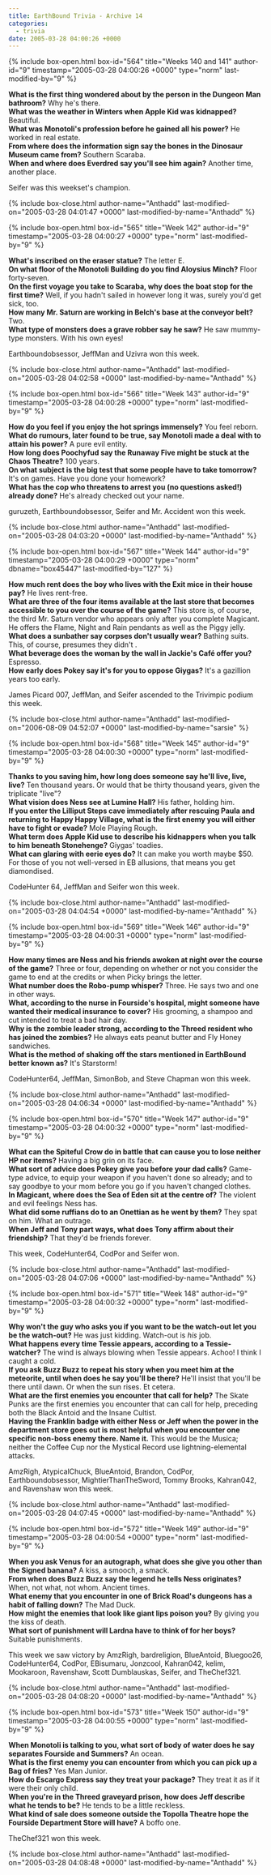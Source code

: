 ```yaml
---
title: EarthBound Trivia - Archive 14
categories:
  - trivia
date: 2005-03-28 04:00:26 +0000
---
```

{% include box-open.html box-id="564" title="Weeks 140 and 141" author-id="9" timestamp="2005-03-28 04:00:26 +0000" type="norm" last-modified-by="9" %}
<p>
    <b>What is the first thing wondered about by the person in the Dungeon Man bathroom?</b>  Why he's there.<br />
    <b>What was the weather in Winters when Apple Kid was kidnapped?</b>  Beautiful.<br />
    <b>What was Monotoli's profession before he gained all his power?</b>  He worked in real estate.<br />
    <b>From where does the information sign say the bones in the Dinosaur Museum came from?</b>  Southern Scaraba.<br />
    <b>When and where does Everdred say you'll see him again?</b>  Another time, another place. </p>

<p>Seifer was this weekset's champion.</p> 
{% include box-close.html author-name="Anthadd" last-modified-on="2005-03-28 04:01:47 +0000" last-modified-by-name="Anthadd" %}

{% include box-open.html box-id="565" title="Week 142" author-id="9" timestamp="2005-03-28 04:00:27 +0000" type="norm" last-modified-by="9" %}
<p>
    <b>What's inscribed on the eraser statue?</b>  The letter E.<br />
    <b>On what floor of the Monotoli Building do you find Aloysius Minch?</b>  Floor forty-seven.<br />
    <b>On the first voyage you take to Scaraba, why does the boat stop for the first time?</b>  Well, if you hadn't sailed in however long it was, surely you'd get sick, too.<br />
    <b>How many Mr. Saturn are working in Belch's base at the conveyor belt?</b>  Two.<br />
    <b>What type of monsters does a grave robber say he saw?</b>  He saw mummy-type monsters.  With his own eyes! </p>

<p>Earthboundobsessor, JeffMan and Uzivra won this week.</p> 
{% include box-close.html author-name="Anthadd" last-modified-on="2005-03-28 04:02:58 +0000" last-modified-by-name="Anthadd" %}

{% include box-open.html box-id="566" title="Week 143" author-id="9" timestamp="2005-03-28 04:00:28 +0000" type="norm" last-modified-by="9" %}
<p>    <b>How do you feel if you enjoy the hot springs immensely?</b>  You feel reborn.<br />
    <b>What do rumours, later found to be true, say Monotoli made a deal with to attain his power?</b>  A pure evil entity.<br />
    <b>How long does Poochyfud say the Runaway Five might be stuck at the Chaos Theatre?</b>  100 years.<br />
    <b>On what subject is the big test that some people have to take tomorrow?</b>  It's on games.  Have you done your homework?<br />
    <b>What has the cop who threatens to arrest you (no questions asked!) already done?</b>  He's already checked out your name. </p>

<p>guruzeth, Earthboundobsessor, Seifer and Mr. Accident won this week.</p> 
{% include box-close.html author-name="Anthadd" last-modified-on="2005-03-28 04:03:20 +0000" last-modified-by-name="Anthadd" %}

{% include box-open.html box-id="567" title="Week 144" author-id="9" timestamp="2005-03-28 04:00:29 +0000" type="norm" dbname="box45447" last-modified-by="127" %}
<p>    <b>How much rent does the boy who lives with the Exit mice in their house pay?</b>  He lives rent-free.<br />
    <b>What are three of the four items available at the last store that becomes accessible to you over the course of the game?</b>  This store is, of course, the third Mr. Saturn vendor who appears only after you complete Magicant.  He offers the Flame, Night and Rain pendants as well as the Piggy jelly.<br />
    <b>What does a sunbather say corpses don't usually wear?</b>  Bathing suits.  This, of course, presumes they didn't .<br />
    <b>What beverage does the woman by the wall in Jackie's Café offer you?</b>  Espresso.<br />
    <b>How early does Pokey say it's for you to oppose Giygas?</b>  It's a gazillion years too early. </p>
<p>James Picard 007, JeffMan, and Seifer ascended to the Trivimpic podium this week.</p> 
{% include box-close.html author-name="Anthadd" last-modified-on="2006-08-09 04:52:07 +0000" last-modified-by-name="sarsie" %}

{% include box-open.html box-id="568" title="Week 145" author-id="9" timestamp="2005-03-28 04:00:30 +0000" type="norm" last-modified-by="9" %}
<p>    <b>Thanks to you saving him, how long does someone say he'll live, live, live?</b>  Ten thousand years.  Or would that be thirty thousand years, given the triplicate "live"?<br />
    <b>What vision does Ness see at Lumine Hall?</b>  His father, holding him.<br />
    <b>If you enter the Lilliput Steps cave immediately after rescuing Paula and returning to Happy Happy Village, what is the first enemy you will either have to fight or evade?</b>  Mole Playing Rough.<br />
    <b>What term does Apple Kid use to describe his kidnappers when you talk to him beneath Stonehenge?</b>  Giygas' toadies.<br />
    <b>What can glaring with eerie eyes do?</b>  It can make you worth maybe $50.  For those of you not well-versed in EB allusions, that means you get diamondised.</p>

<p>CodeHunter 64, JeffMan and Seifer won this week.</p> 
{% include box-close.html author-name="Anthadd" last-modified-on="2005-03-28 04:04:54 +0000" last-modified-by-name="Anthadd" %}

{% include box-open.html box-id="569" title="Week 146" author-id="9" timestamp="2005-03-28 04:00:31 +0000" type="norm" last-modified-by="9" %}
<p>    <b>How many times are Ness and his friends awoken at night over the course of the game?</b>  Three or four, depending on whether or not you consider the game to end at the credits or when Picky brings the letter.<br />
    <b>What number does the Robo-pump whisper?</b>  Three.  He says two and one in other ways.<br />
    <b>What, according to the nurse in Fourside's hospital, might someone have wanted their medical insurance to cover?</b>  His grooming, a shampoo and cut intended to treat a bad hair day.<br />
    <b>Why is the zombie leader strong, according to the Threed resident who has joined the zombies?</b>  He always eats peanut butter and Fly Honey sandwiches.<br />
    <b>What is the method of shaking off the stars mentioned in EarthBound better known as?</b>  It's Starstorm! </p>

<p>CodeHunter64, JeffMan, SimonBob, and Steve Chapman won this week.</p>
{% include box-close.html author-name="Anthadd" last-modified-on="2005-03-28 04:06:34 +0000" last-modified-by-name="Anthadd" %}

{% include box-open.html box-id="570" title="Week 147" author-id="9" timestamp="2005-03-28 04:00:32 +0000" type="norm" last-modified-by="9" %}
<p>    <b>What can the Spiteful Crow do in battle that can cause you to lose neither HP nor items?</b>  Having a big grin on its face.<br />
    <b>What sort of advice does Pokey give you before your dad calls?</b>  Game-type advice, to equip your weapon if you haven't done so already; and to say goodbye to your mom before you go if you haven't changed clothes.<br />
    <b>In Magicant, where does the Sea of Eden sit at the centre of?</b>  The violent and evil feelings Ness has.<br />
    <b>What did some ruffians do to an Onettian as he went by them?</b>  They spat on him.  What an outrage.<br />
    <b>When Jeff and Tony part ways, what does Tony affirm about their friendship?</b>  That they'd be friends forever. </p>

<p>This week, CodeHunter64, CodPor and Seifer won.</p> 
{% include box-close.html author-name="Anthadd" last-modified-on="2005-03-28 04:07:06 +0000" last-modified-by-name="Anthadd" %}

{% include box-open.html box-id="571" title="Week 148" author-id="9" timestamp="2005-03-28 04:00:32 +0000" type="norm" last-modified-by="9" %}
<p>    <b>Why won't the guy who asks you if you want to be the watch-out let you be the watch-out?</b>  He was just kidding.  Watch-out is <i>his</i> job.<br />
    <b>What happens every time Tessie appears, according to a Tessie-watcher?</b>  The wind is always blowing when Tessie appears.  Achoo!  I think I caught a cold.<br />
    <b>If you ask Buzz Buzz to repeat his story when you meet him at the meteorite, until when does he say you'll be there?</b>  He'll insist that you'll be there until dawn.  Or when the sun rises.  Et cetera.<br />
    <b>What are the first enemies you encounter that call for help?</b>  The Skate Punks are the first enemies you encounter that can call for help, preceding both the Black Antoid and the Insane Cultist.<br />
    <b>Having the Franklin badge with either Ness or Jeff when the power in the department store goes out is most helpful when you encounter one specific non-boss enemy there.  Name it.</b>  This would be the Musica; neither the Coffee Cup nor the Mystical Record use lightning-elemental attacks. </p>

<p>AmzRigh, AtypicalChuck, BlueAntoid, Brandon, CodPor, Earthboundobsessor, MightierThanTheSword, Tommy Brooks, Kahran042, and Ravenshaw won this week.</p> 
{% include box-close.html author-name="Anthadd" last-modified-on="2005-03-28 04:07:45 +0000" last-modified-by-name="Anthadd" %}

{% include box-open.html box-id="572" title="Week 149" author-id="9" timestamp="2005-03-28 04:00:54 +0000" type="norm" last-modified-by="9" %}
<p>    <b>When you ask Venus for an autograph, what does she give you other than the Signed banana?</b>  A kiss, a smooch, a smack.<br />
    <b>From when does Buzz Buzz say the legend he tells Ness originates?</b>  When, not what, not whom.  Ancient times.<br />
    <b>What enemy that you encounter in one of Brick Road's dungeons has a habit of falling down?</b>  The Mad Duck.<br />
    <b>How might the enemies that look like giant lips poison you?</b>  By giving you the kiss of death.<br />
    <b>What sort of punishment will Lardna have to think of for her boys?</b>  Suitable punishments. </p>

<p>This week we saw victory by AmzRigh, bardreligion, BlueAntoid, Bluegoo26, CodeHunter64, CodPor, EBisumaru, Jonzcool, Kahran042, kelim, Mookaroon, Ravenshaw, Scott Dumblauskas, Seifer, and TheChef321.</p> 
{% include box-close.html author-name="Anthadd" last-modified-on="2005-03-28 04:08:20 +0000" last-modified-by-name="Anthadd" %}

{% include box-open.html box-id="573" title="Week 150" author-id="9" timestamp="2005-03-28 04:00:55 +0000" type="norm" last-modified-by="9" %}
<p>    <b>When Monotoli is talking to you, what sort of body of water does he say separates Fourside and Summers?</b>  An ocean.<br />
    <b>What is the first enemy you can encounter from which you can pick up a Bag of fries?</b>  Yes Man Junior.<br />
    <b>How do Escargo Express say they treat your package?</b>  They treat it as if it were their only child.<br />
    <b>When you're in the Threed graveyard prison, how does Jeff describe what he tends to be?</b>  He tends to be a little reckless.<br />
    <b>What kind of sale does someone outside the Topolla Theatre hope the Fourside Department Store will have?</b>  A boffo one. </p>

<p>TheChef321 won this week.</p>
{% include box-close.html author-name="Anthadd" last-modified-on="2005-03-28 04:08:48 +0000" last-modified-by-name="Anthadd" %}
